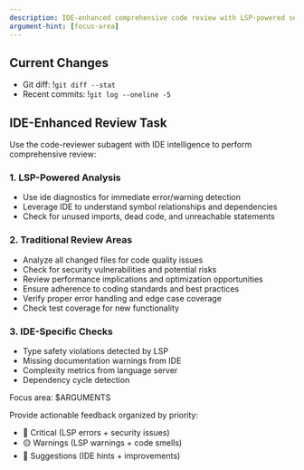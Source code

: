 ```yaml
---
description: IDE-enhanced comprehensive code review with LSP-powered security, performance, and best practices analysis
argument-hint: [focus-area]
---
```


## Current Changes

- Git diff: !`git diff --stat`
- Recent commits: !`git log --oneline -5`

## IDE-Enhanced Review Task

Use the code-reviewer subagent with IDE intelligence to perform comprehensive review:

### 1. LSP-Powered Analysis

- Use ide diagnostics for immediate error/warning detection
- Leverage IDE to understand symbol relationships and dependencies
- Check for unused imports, dead code, and unreachable statements

### 2. Traditional Review Areas

- Analyze all changed files for code quality issues
- Check for security vulnerabilities and potential risks
- Review performance implications and optimization opportunities
- Ensure adherence to coding standards and best practices
- Verify proper error handling and edge case coverage
- Check test coverage for new functionality

### 3. IDE-Specific Checks

- Type safety violations detected by LSP
- Missing documentation warnings from IDE
- Complexity metrics from language server
- Dependency cycle detection

Focus area: $ARGUMENTS

Provide actionable feedback organized by priority:

- 🔴 Critical (LSP errors + security issues)
- 🟡 Warnings (LSP warnings + code smells)
- 🔵 Suggestions (IDE hints + improvements)
